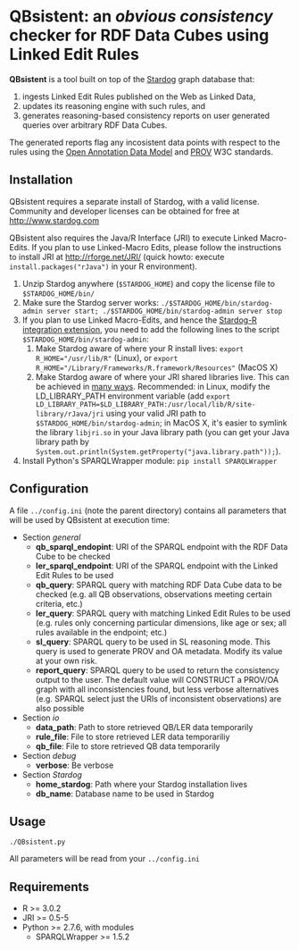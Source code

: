 # QBsistent: an *obvious consistency* checker for RDF Data Cubes using Linked Edit Rules

**QBsistent** is a tool built on top of the [Stardog](http://www.stardog.com/) graph database that:

1. ingests Linked Edit Rules published on the Web as Linked Data,
2. updates its reasoning engine with such rules, and
3. generates reasoning-based consistency reports on user generated queries over arbitrary RDF Data Cubes.

The generated reports flag any incosistent data points with respect to the rules using the [Open Annotation Data Model](http://www.openannotation.org/spec/core/) and [PROV](http://www.w3.org/TR/prov-primer/) W3C standards.

## Installation

QBsistent requires a separate install of Stardog, with a valid license. Community and developer licenses can be obtained for free at http://www.stardog.com

QBsistent also requires the Java/R Interface (JRI) to execute Linked Macro-Edits. If you plan to use Linked-Macro Edits, please follow the instructions to install JRI at http://rforge.net/JRI/ (quick howto: execute `install.packages("rJava")` in your R environment).

1. Unzip Stardog anywhere (`$STARDOG_HOME`) and copy the license file to `$STARDOG_HOME/bin/`
2. Make sure the Stardog server works: `./$STARDOG_HOME/bin/stardog-admin server start; ./$STARDOG_HOME/bin/stardog-admin server stop`
3. If you plan to use Linked Macro-Edits, and hence the [Stardog-R integration extension](https://github.com/albertmeronyo/stardog-r), you need to add the following lines to the script `$STARDOG_HOME/bin/stardog-admin`:
   1. Make Stardog aware of where your R install lives: `export R_HOME="/usr/lib/R"` (Linux), or `export R_HOME="/Library/Frameworks/R.framework/Resources"` (MacOS X)
   2. Make Stardog aware of where your JRI shared libraries live. This can be achieved in [many ways](http://www.chilkatsoft.com/java-loadLibrary-MacOSX.asp). Recommended: in Linux, modify the LD_LIBRARY_PATH environment variable (add `export LD_LIBRARY_PATH=$LD_LIBRARY_PATH:/usr/local/lib/R/site-library/rJava/jri` using your valid JRI path to `$STARDOG_HOME/bin/stardog-admin`; in MacOS X, it's easier to symlink the library `libjri.so` in your Java library path (you can get your Java library path by `System.out.println(System.getProperty("java.library.path"));`).
4. Install Python's SPARQLWrapper module: `pip install SPARQLWrapper`

## Configuration

A file `../config.ini` (note the parent directory) contains all parameters that will be used by QBsistent at execution time:

- Section *general*
  - **qb_sparql_endopint**: URI of the SPARQL endpoint with the RDF Data Cube to be checked
  - **ler_sparql_endpoint**: URI of the SPARQL endpoint with the Linked Edit Rules to be used
  - **qb_query**: SPARQL query with matching RDF Data Cube data to be checked (e.g. all QB observations, observations meeting certain criteria, etc.)
  - **ler_query**: SPARQL query with matching Linked Edit Rules to be used (e.g. rules only concerning particular dimensions, like age or sex; all rules available in the endpoint; etc.)
  - **sl_query**: SPARQL query to be used in SL reasoning mode. This query is used to generate PROV and OA metadata. Modify its value at your own risk.
  - **report_query**: SPARQL query to be used to return the consistency output to the user. The default value will CONSTRUCT a PROV/OA graph with all inconsistencies found, but less verbose alternatives (e.g. SPARQL select just the URIs of inconsistent observations) are also possible
- Section *io*
  - **data_path**: Path to store retrieved QB/LER data temporarily
  - **rule_file**: File to store retrieved LER data temporariliy
  - **qb_file**: File to store retrieved QB data temporarily
- Section *debug*
  - **verbose**: Be verbose
- Section *Stardog*
  - **home_stardog**: Path where your Stardog installation lives
  - **db_name**: Database name to be used in Stardog

## Usage

`./QBsistent.py`

All parameters will be read from your `../config.ini`

## Requirements

- R >= 3.0.2
- JRI >= 0.5-5
- Python >= 2.7.6, with modules
  - SPARQLWrapper >= 1.5.2

